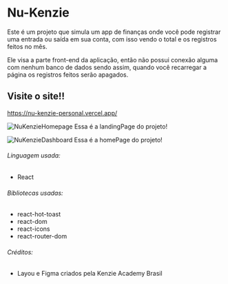 # Nu-Kenzie

Este é um projeto que simula um app de finanças onde você pode registrar uma entrada ou saída em sua conta, com isso vendo o total e os registros feitos no mês.

Ele visa a parte front-end da aplicação, então não possui conexão alguma com nenhum banco de dados sendo assim, quando você recarregar a página os registros feitos
serão apagados.

## Visite o site!!
https://nu-kenzie-personal.vercel.app/

![NuKenzieHomepage](https://user-images.githubusercontent.com/103132427/186161057-cf9c4d99-49e9-4a2d-89a8-89282de50369.png)
Essa é a landingPage do projeto!

![NuKenzieDashboard](https://user-images.githubusercontent.com/103132427/186161410-286328c2-7b9e-4e7f-94f3-79c225f62e2d.png)
Essa é a homePage do projeto!

###### Linguagem usada:
- React

###### Bibliotecas usadas:
- react-hot-toast
- react-dom
- react-icons
- react-router-dom

###### Créditos:
- Layou e Figma criados pela Kenzie Academy Brasil
